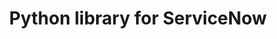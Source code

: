 ---
title: Python library for ServiceNow
excerpt: This PowerShell module provides a series of cmdlets for interacting with the ServiceNow REST API
type: repository
repository: https://github.com/rbw/pysnow
tags: servicenow, python, api, ui
createdAt: 2019-11-03 11:26:00
---